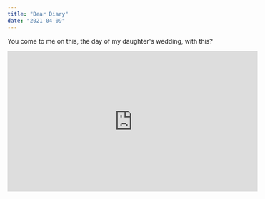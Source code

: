 ```yaml
---
title: "Dear Diary"
date: "2021-04-09"
---
```

You come to me on this, the day of my daughter's wedding, with this?

<iframe width="560" height="315" src="https://source.unsplash.com/random/400x200" frameborder="0" allowfullscreen></iframe>
